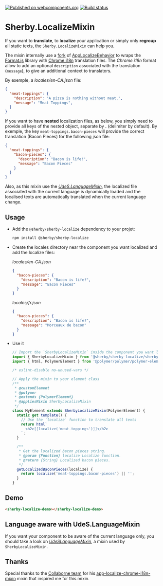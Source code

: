 [![Published on webcomponents.org](https://img.shields.io/badge/webcomponents.org-published-blue.svg)](https://www.webcomponents.org/element/SherbyElements/sherby-localize)
[![Build status](https://travis-ci.org/SherbyElements/sherby-localize.svg?branch=master)](https://travis-ci.org/SherbyElements/sherby-localize)

# Sherby.LocalizeMixin
If you want to **translate**, to **localize** your application or simply only 
**regroup** all static texts, the `Sherby.LocalizeMixin` can help you.

The mixin internally use a [fork][2] of [AppLocalizeBehavior][3] to wraps the
[Format.js][4] library with [Chrome.i18n][5] translation files. The 
*Chrome.i18n* format allow to add an optional `description` associated with 
the translation (`message`), to give an additional context to translators.

By exemple, a *locales/en-CA.json* file:
```json
{
  "meat-toppings": {
    "description": "A pizza is nothing without meat.",
    "message": "Meat Toppings",
  }
}
```

If you want to have **nested** localization files, as below, you simply need
to provide all keys of the nested object, separate by **.** (delimiter by 
default). By exemple, the key `meat-toppings.bacon-pieces` will provide the 
correct translation (Bacon Pieces) for the following json file:

```json
{
  "meat-toppings": {
    "bacon-pieces": {
      "description": "Bacon is life!",
      "message": "Bacon Pieces"
    }
  }
}
```

Also, as this mixin use the *[UdeS.LanguageMixin][1]*, the localized file 
associated with the current language is dynamically loaded and the localised 
texts are automatically translated when the current language change.

## Usage
- Add the `@sherby/sherby-localize` dependency to your projet:
  ```bash
  npm install @sherby/sherby-localize
  ```

- Create the locales directory near the component you want localized
  and add the localize files:

  *locales/en-CA.json*
  ```json
  {
    "bacon-pieces": {
      "description": "Bacon is life!",
      "message": "Bacon Pieces"
    }
  }
  ```

  *locales/fr.json*
  ```json
  {
    "bacon-pieces": {
      "description": "Bacon is life!",
      "message": "Morceaux de bacon"
    }
  }
  ```

- Use it
    ```javascript
    // Import the `SherbyLocalizeMixin` inside the component you want localized
    import { SherbyLocalizeMixin } from '@sherby/sherby-localize/sherby-localize-mixin.js';
    import { html, PolymerElement } from '@polymer/polymer/polymer-element.js';

    /* eslint-disable no-unused-vars */

    // Apply the mixin to your element class
    /**
     * @customElement
     * @polymer
     * @extends {PolymerElement}
     * @appliesMixin SherbyLocalizeMixin
     */
    class MyElement extends SherbyLocalizeMixin(PolymerElement) {
      static get template() {
        // Use the `localize` function to translate all texts
        return html`
          <h2>[[localize('meat-toppings')]]</h2>
        `;
      }

      /**
       * Get the localized bacon pieces string.
       * @param {Function} localize Localize function.
       * @return {String} Localized bacon pieces.
       */
      getLocalizedBaconPieces(localize) {
        return localize('meat-toppings.bacon-pieces') || '';
      }
    }
    ```

## Demo
<!--
```
<custom-element-demo>
  <template>
    <link rel="import" href="demo/sherby-localize-demo.html">
    <next-code-block></next-code-block>
  </template>
</custom-element-demo>
```
-->
```html
<sherby-localize-demo></sherby-localize-demo>
```

## Language aware with UdeS.LanguageMixin
If you want your component to be aware of the current language only,
you should take a look on *[UdeSLanguageMixin][1]*, a mixin used by 
`SherbyLocalizeMixin`.

## Thanks
Special thanks to the [Collaborne team](https://github.com/Collaborne) for his [app-localize-chrome-i18n-mixin](https://github.com/Collaborne/app-localize-chrome-i18n-mixin) mixin that inspired me for this mixin.

[1]: https://www.webcomponents.org/element/UdeSElements/udes-language-mixin "UdeSLanguageMixin"
[2]: https://github.com/Collaborne/app-localize-behavior#fix/103 "Fix made by Collaborne team"
[3]: https://github.com/PolymerElements/app-localize-behavior "Polymer.AppLocalizeBehavior"
[4]: https://formatjs.io/ "Format.js"
[5]: https://developer.chrome.com/apps/i18n "chrome.i18n"
